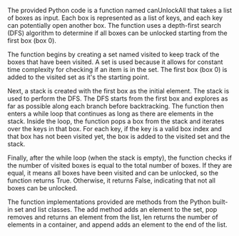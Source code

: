 The provided Python code is a function named canUnlockAll that takes a list of boxes as input. Each box is represented as a list of keys, and each key can potentially open another box. The function uses a depth-first search (DFS) algorithm to determine if all boxes can be unlocked starting from the first box (box 0).

The function begins by creating a set named visited to keep track of the boxes that have been visited. A set is used because it allows for constant time complexity for checking if an item is in the set. The first box (box 0) is added to the visited set as it's the starting point.

Next, a stack is created with the first box as the initial element. The stack is used to perform the DFS. The DFS starts from the first box and explores as far as possible along each branch before backtracking.
The function then enters a while loop that continues as long as there are elements in the stack. Inside the loop, the function pops a box from the stack and iterates over the keys in that box. For each key, if the key is a valid box index and that box has not been visited yet, the box is added to the visited set and the stack.

Finally, after the while loop (when the stack is empty), the function checks if the number of visited boxes is equal to the total number of boxes. If they are equal, it means all boxes have been visited and can be unlocked, so the function returns True. Otherwise, it returns False, indicating that not all boxes can be unlocked.

The function implementations provided are methods from the Python built-in set and list classes. The add method adds an element to the set, pop removes and returns an element from the list, len returns the number of elements in a container, and append adds an element to the end of the list.